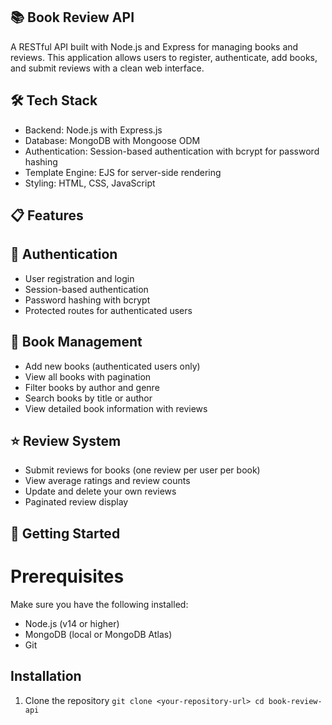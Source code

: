 ## 📚 Book Review API

A RESTful API built with Node.js and Express for managing books and reviews. This application allows users to register, authenticate, add books, and submit reviews with a clean web interface.

## 🛠️ Tech Stack
- Backend: Node.js with Express.js
- Database: MongoDB with Mongoose ODM
- Authentication: Session-based authentication with bcrypt for password hashing
- Template Engine: EJS for server-side rendering
- Styling: HTML, CSS, JavaScript

## 📋 Features
## 🔐 Authentication
- User registration and login
- Session-based authentication
- Password hashing with bcrypt
- Protected routes for authenticated users
## 📖 Book Management
- Add new books (authenticated users only)
- View all books with pagination
- Filter books by author and genre
- Search books by title or author
- View detailed book information with reviews
## ⭐ Review System
- Submit reviews for books (one review per user per book)
- View average ratings and review counts
- Update and delete your own reviews
- Paginated review display

## 🚀 Getting Started
# Prerequisites
 Make sure you have the following installed:
 - Node.js (v14 or higher)
 - MongoDB (local or MongoDB Atlas)
 - Git

## Installation

1. Clone the repository
   `git clone <your-repository-url>
cd book-review-api`




